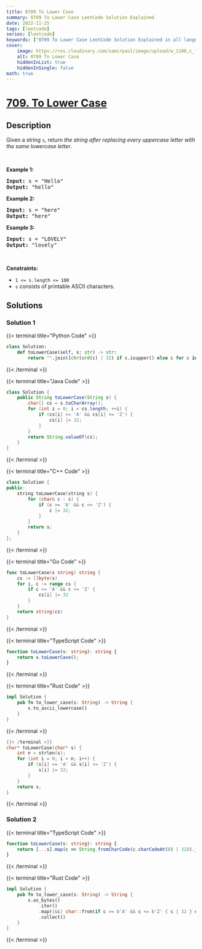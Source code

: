 ```yaml
---
title: 0709 To Lower Case
summary: 0709 To Lower Case LeetCode Solution Explained
date: 2022-11-25
tags: [leetcode]
series: [leetcode]
keywords: ["0709 To Lower Case LeetCode Solution Explained in all languages", "0709 To Lower Case", "LeetCode", "leetcode solution in Python3 C++ Java Go PHP Ruby Swift TypeScript Rust C# JavaScript C", "GeeksforGeeks", "InterviewBit", "Coding Ninjas", "HackerRank", "HackerEarth", "CodeChef", "TopCoder", "AlgoExpert", "freeCodeCamp", "Codeforces", "GitHub", "AtCoder", "Samir Paul"]
cover:
    image: https://res.cloudinary.com/samirpaul/image/upload/w_1100,c_fit,co_rgb:FFFFFF,l_text:Arial_75_bold:0709 To Lower Case - Solution Explained/problem-solving.webp
    alt: 0709 To Lower Case
    hiddenInList: true
    hiddenInSingle: false
math: true
---
```



# [709. To Lower Case](https://leetcode.com/problems/to-lower-case)


## Description

<p>Given a string <code>s</code>, return <em>the string after replacing every uppercase letter with the same lowercase letter</em>.</p>

<p>&nbsp;</p>
<p><strong class="example">Example 1:</strong></p>

<pre>
<strong>Input:</strong> s = &quot;Hello&quot;
<strong>Output:</strong> &quot;hello&quot;
</pre>

<p><strong class="example">Example 2:</strong></p>

<pre>
<strong>Input:</strong> s = &quot;here&quot;
<strong>Output:</strong> &quot;here&quot;
</pre>

<p><strong class="example">Example 3:</strong></p>

<pre>
<strong>Input:</strong> s = &quot;LOVELY&quot;
<strong>Output:</strong> &quot;lovely&quot;
</pre>

<p>&nbsp;</p>
<p><strong>Constraints:</strong></p>

<ul>
	<li><code>1 &lt;= s.length &lt;= 100</code></li>
	<li><code>s</code> consists of printable ASCII characters.</li>
</ul>

## Solutions

### Solution 1

<!-- tabs:start -->

{{< terminal title="Python Code" >}}
```python
class Solution:
    def toLowerCase(self, s: str) -> str:
        return "".join([chr(ord(c) | 32) if c.isupper() else c for c in s])
```
{{< /terminal >}}

{{< terminal title="Java Code" >}}
```java
class Solution {
    public String toLowerCase(String s) {
        char[] cs = s.toCharArray();
        for (int i = 0; i < cs.length; ++i) {
            if (cs[i] >= 'A' && cs[i] <= 'Z') {
                cs[i] |= 32;
            }
        }
        return String.valueOf(cs);
    }
}
```
{{< /terminal >}}

{{< terminal title="C++ Code" >}}
```cpp
class Solution {
public:
    string toLowerCase(string s) {
        for (char& c : s) {
            if (c >= 'A' && c <= 'Z') {
                c |= 32;
            }
        }
        return s;
    }
};
```
{{< /terminal >}}

{{< terminal title="Go Code" >}}
```go
func toLowerCase(s string) string {
	cs := []byte(s)
	for i, c := range cs {
		if c >= 'A' && c <= 'Z' {
			cs[i] |= 32
		}
	}
	return string(cs)
}
```
{{< /terminal >}}

{{< terminal title="TypeScript Code" >}}
```ts
function toLowerCase(s: string): string {
    return s.toLowerCase();
}
```
{{< /terminal >}}

{{< terminal title="Rust Code" >}}
```rust
impl Solution {
    pub fn to_lower_case(s: String) -> String {
        s.to_ascii_lowercase()
    }
}
```
{{< /terminal >}}

```c
{{< /terminal >}}
char* toLowerCase(char* s) {
    int n = strlen(s);
    for (int i = 0; i < n; i++) {
        if (s[i] >= 'A' && s[i] <= 'Z') {
            s[i] |= 32;
        }
    }
    return s;
}
```
{{< /terminal >}}

<!-- tabs:end -->

### Solution 2

<!-- tabs:start -->

{{< terminal title="TypeScript Code" >}}
```ts
function toLowerCase(s: string): string {
    return [...s].map(c => String.fromCharCode(c.charCodeAt(0) | 32)).join('');
}
```
{{< /terminal >}}

{{< terminal title="Rust Code" >}}
```rust
impl Solution {
    pub fn to_lower_case(s: String) -> String {
        s.as_bytes()
            .iter()
            .map(|&c| char::from(if c >= b'A' && c <= b'Z' { c | 32 } else { c }))
            .collect()
    }
}
```
{{< /terminal >}}

<!-- tabs:end -->

<!-- end -->
